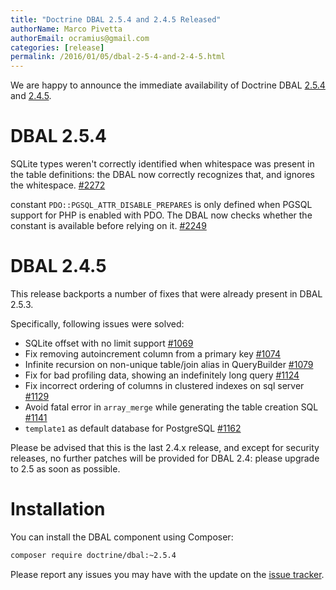 ```yaml
---
title: "Doctrine DBAL 2.5.4 and 2.4.5 Released"
authorName: Marco Pivetta
authorEmail: ocramius@gmail.com
categories: [release]
permalink: /2016/01/05/dbal-2-5-4-and-2-4-5.html
---
```

We are happy to announce the immediate availability of Doctrine DBAL
[2.5.4](https://github.com/doctrine/dbal/releases/tag/v2.5.4) and
[2.4.5](https://github.com/doctrine/dbal/releases/tag/v2.4.5).

DBAL 2.5.4
==========

SQLite types weren't correctly identified when whitespace was present in
the table definitions: the DBAL now correctly recognizes that, and
ignores the whitespace.
[\#2272](https://github.com/doctrine/dbal/issues/2272)

constant `PDO::PGSQL_ATTR_DISABLE_PREPARES` is only defined when PGSQL
support for PHP is enabled with PDO. The DBAL now checks whether the
constant is available before relying on it.
[\#2249](https://github.com/doctrine/dbal/issues/2249)

DBAL 2.4.5
==========

This release backports a number of fixes that were already present in
DBAL 2.5.3.

Specifically, following issues were solved:

-   SQLite offset with no limit support
    [\#1069](https://github.com/doctrine/dbal/issues/1069)
-   Fix removing autoincrement column from a primary key
    [\#1074](https://github.com/doctrine/dbal/issues/1074)
-   Infinite recursion on non-unique table/join alias in QueryBuilder
    [\#1079](https://github.com/doctrine/dbal/issues/1079)
-   Fix for bad profiling data, showing an indefinitely long query
    [\#1124](https://github.com/doctrine/dbal/issues/1124)
-   Fix incorrect ordering of columns in clustered indexes on sql server
    [\#1129](https://github.com/doctrine/dbal/issues/1129)
-   Avoid fatal error in `array_merge` while generating the table
    creation SQL [\#1141](https://github.com/doctrine/dbal/issues/1141)
-   `template1` as default database for PostgreSQL
    [\#1162](https://github.com/doctrine/dbal/issues/1162)

Please be advised that this is the last 2.4.x release, and except for
security releases, no further patches will be provided for DBAL 2.4:
please upgrade to 2.5 as soon as possible.

Installation
============

You can install the DBAL component using Composer:

```bash
composer require doctrine/dbal:~2.5.4
```

Please report any issues you may have with the update on the [issue
tracker](https://github.com/doctrine/dbal/issues).
